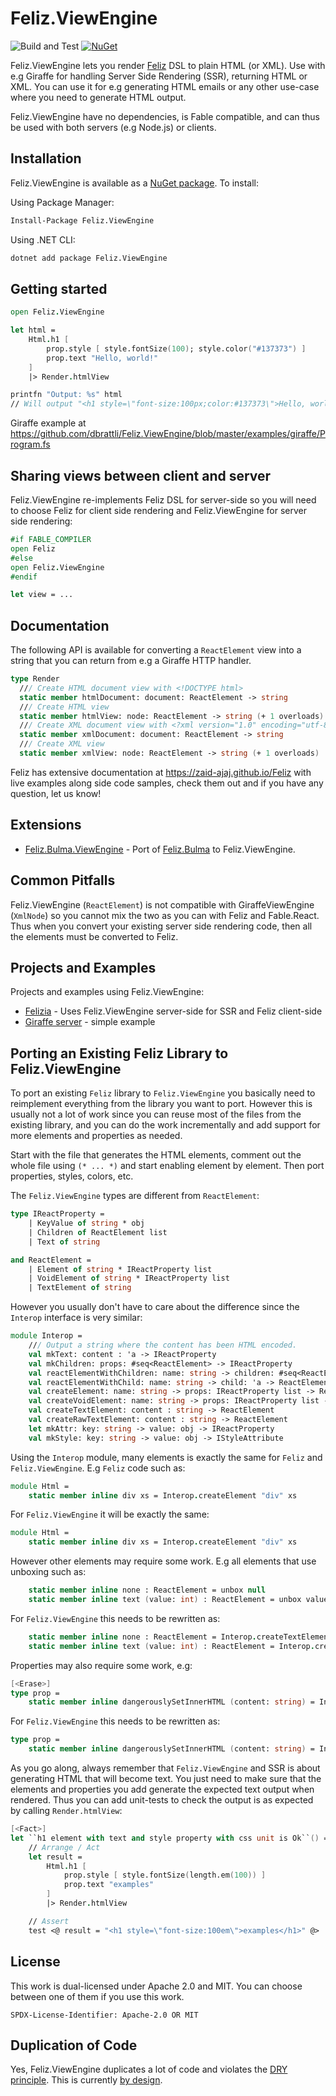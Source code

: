 # Feliz.ViewEngine

![Build and Test](https://github.com/dbrattli/Feliz.ViewEngine/workflows/Build%20and%20Test/badge.svg)
[![NuGet](https://img.shields.io/nuget/v/Feliz.ViewEngine.svg?maxAge=0&colorB=brightgreen)](https://www.nuget.org/packages/Feliz.ViewEngine)

Feliz.ViewEngine lets you render [Feliz](https://github.com/Zaid-Ajaj/Feliz) DSL to plain HTML (or XML). Use with e.g
Giraffe for handling Server Side Rendering (SSR), returning HTML or XML. You can use it for e.g generating HTML emails
or any other use-case where you need to generate HTML output.

Feliz.ViewEngine have no dependencies, is Fable compatible, and can thus be used with both servers (e.g Node.js) or
clients.

## Installation

Feliz.ViewEngine is available as a [NuGet package](https://www.nuget.org/packages/Feliz.ViewEngine/). To install:

Using Package Manager:
```sh
Install-Package Feliz.ViewEngine
```

Using .NET CLI:
```sh
dotnet add package Feliz.ViewEngine
```

## Getting started

```fs
open Feliz.ViewEngine

let html =
    Html.h1 [
        prop.style [ style.fontSize(100); style.color("#137373") ]
        prop.text "Hello, world!"
    ]
    |> Render.htmlView

printfn "Output: %s" html
// Will output "<h1 style=\"font-size:100px;color:#137373\">Hello, world!</h1>"
```

Giraffe example at https://github.com/dbrattli/Feliz.ViewEngine/blob/master/examples/giraffe/Program.fs

## Sharing views between client and server

Feliz.ViewEngine re-implements Feliz DSL for server-side so you will need to choose Feliz for client side rendering and
Feliz.ViewEngine for server side rendering:

```fs
#if FABLE_COMPILER
open Feliz
#else
open Feliz.ViewEngine
#endif

let view = ...
```

## Documentation

The following API is available for converting a `ReactElement` view into a string that you can return from e.g a Giraffe
HTTP handler.

```fs
type Render
  /// Create HTML document view with <!DOCTYPE html>
  static member htmlDocument: document: ReactElement -> string
  /// Create HTML view
  static member htmlView: node: ReactElement -> string (+ 1 overloads)
  /// Create XML document view with <?xml version="1.0" encoding="utf-8"?>
  static member xmlDocument: document: ReactElement -> string
  /// Create XML view
  static member xmlView: node: ReactElement -> string (+ 1 overloads)
```

Feliz has extensive documentation at https://zaid-ajaj.github.io/Feliz with live examples along side code samples, check
them out and if you have any question, let us know!

## Extensions

- [Feliz.Bulma.ViewEngine](https://www.nuget.org/packages/Feliz.Bulma.ViewEngine/) - Port of
  [Feliz.Bulma](https://github.com/Dzoukr/Feliz.Bulma) to Feliz.ViewEngine.

## Common Pitfalls

Feliz.ViewEngine (`ReactElement`) is not compatible with GiraffeViewEngine (`XmlNode`) so you cannot mix the two as you
can with Feliz and Fable.React. Thus when you convert your existing server side rendering code, then all the elements
must be converted to Feliz.

## Projects and Examples

Projects and examples using Feliz.ViewEngine:

- [Felizia](https://github.com/dbrattli/Felizia) - Uses Feliz.ViewEngine server-side for SSR and Feliz client-side
- [Giraffe server](https://github.com/dbrattli/Feliz.ViewEngine/tree/master/examples/giraffe) - simple example

## Porting an Existing Feliz Library to Feliz.ViewEngine

To port an existing `Feliz` library to `Feliz.ViewEngine` you basically need to reimplement everything from the library
you want to port. However this is usually not a lot of work since you can reuse most of the files from the existing
library, and you can do the work incrementally and add support for more elements and properties as needed.

Start with the file that generates the HTML elements, comment out the whole file using `(* ... *)` and start enabling
element by element. Then port properties, styles, colors, etc.

The `Feliz.ViewEngine` types are different from `ReactElement`:

```fs
type IReactProperty =
    | KeyValue of string * obj
    | Children of ReactElement list
    | Text of string

and ReactElement =
    | Element of string * IReactProperty list
    | VoidElement of string * IReactProperty list
    | TextElement of string
```

However you usually don't have to care about the difference since the `Interop` interface is very similar:

```fs
module Interop =
    /// Output a string where the content has been HTML encoded.
    val mkText: content : 'a -> IReactProperty
    val mkChildren: props: #seq<ReactElement> -> IReactProperty
    val reactElementWithChildren: name: string -> children: #seq<ReactElement> -> ReactElement
    val reactElementWithChild: name: string -> child: 'a -> ReactElement
    val createElement: name: string -> props: IReactProperty list -> ReactElement
    val createVoidElement: name: string -> props: IReactProperty list -> ReactElement
    val createTextElement: content : string -> ReactElement
    val createRawTextElement: content : string -> ReactElement
    let mkAttr: key: string -> value: obj -> IReactProperty
    val mkStyle: key: string -> value: obj -> IStyleAttribute
```

Using the `Interop` module, many elements is exactly the same for `Feliz` and `Feliz.ViewEngine`. E.g `Feliz` code such
as:

```fs
module Html =
    static member inline div xs = Interop.createElement "div" xs
```

For `Feliz.ViewEngine` it will be exactly the same:

```fs
module Html =
    static member inline div xs = Interop.createElement "div" xs
```

However other elements may require some work. E.g all elements that use unboxing such as:

```fs
    static member inline none : ReactElement = unbox null
    static member inline text (value: int) : ReactElement = unbox value
```

For `Feliz.ViewEngine` this needs to be rewritten as:

```fs
    static member inline none : ReactElement = Interop.createTextElement ""
    static member inline text (value: int) : ReactElement = Interop.createTextElement (value.ToString ())
```

Properties may also require some work, e.g:

```fs
[<Erase>]
type prop =
    static member inline dangerouslySetInnerHTML (content: string) = Interop.mkAttr "dangerouslySetInnerHTML" (createObj [ "__html" ==> content ])

```

For `Feliz.ViewEngine` this needs to be rewritten as:

```fs
type prop =
    static member inline dangerouslySetInnerHTML (content: string) = Interop.mkChildren [ Interop.createRawTextElement content ]

```

As you go along, always remember that `Feliz.ViewEngine` and SSR is about generating HTML that will become text. You
just need to make sure that the elements and properties you add generate the expected text output when rendered. Thus
you can add unit-tests to check the output is as expected by calling `Render.htmlView`:

```fs
[<Fact>]
let ``h1 element with text and style property with css unit is Ok``() =
    // Arrange / Act
    let result =
        Html.h1 [
            prop.style [ style.fontSize(length.em(100)) ]
            prop.text "examples"
        ]
        |> Render.htmlView

    // Assert
    test <@ result = "<h1 style=\"font-size:100em\">examples</h1>" @>
```


## License

This work is dual-licensed under Apache 2.0 and MIT. You can choose between one of them if you use this work.

`SPDX-License-Identifier: Apache-2.0 OR MIT`

## Duplication of Code

Yes, Feliz.ViewEngine duplicates a lot of code and violates the [DRY
principle](https://en.wikipedia.org/wiki/Don%27t_repeat_yourself). This is currently [by
design](https://www.sandimetz.com/blog/2016/1/20/the-wrong-abstraction).
